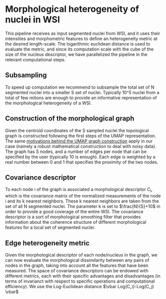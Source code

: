 # Morphological heterogeneity of nuclei in WSI 

This pipeline receives as input segmented nuclei from WSI, and it uses their intensities and morphometric features to define an heterogeneity metric at the desired length-scale. The logarithmic euclidean distance is used to evaluate the metric, and since its computation scale with the cube of the size of the nucleus descriptor, we have parallelized the pipeline in the relevant computational steps.   

## Subsampling
To speed up computation we recommend to subsample the total set of N segmented nuclei into a smaller S set of nuclei. Typically 10^5 nuclei from a total of few milions are enough to provide an informative representation of the morphological heterogeneity of a WSI. 

## Construction of the morphological graph
Given the centroid coordinates of the S sampled nuclei the topological graph is constructed following the first steps of the UMAP representation. The same [motivations behind the UMAP graph construction](https://umap-learn.readthedocs.io/en/latest/how_umap_works.html) apply in our case (namely a robust mathematical construction to deal with noisy data). The graph has S nodes, and a number of edges per node that can be specified by the user (typically 10 is enough). Each edge is weighted by a real number between 0 and 1 that specifies the proximity of the two nodes.     

## Covariance descriptor
To each node i of the graph is associated a morphological descriptor C<sub>i</sub>, which is the covariance matrix of the normalized measurements of the node i and its k nearest neighbors. These k nearest neighbors are taken from the set of all N segmented nuclei. The parameter k is set to $\frac{N}{S}+10$ in order to provide a good coverage of the entire WSI. The covariance descriptor is a sort of morphological smoothing filter that provides information about the coherence structure of different morphological features for a local set of segmented nuclei. 

## Edge heterogeneity metric
Given the morphological descriptor of each node/nucleus in the graph, we can now evaluate the morphological dissimilarity between any pairs of nodes in the graph, taking into account all the features that have been measured. The space of covariance descriptors can be endowed with different metrics, each with their specific advantages and disadvantages (in terms of invarianct with respect to specific operations and computational efficiency). We use the Log-Euclidean distance $\vbar Log(C_i)-Log(C_j) \vbar$   
